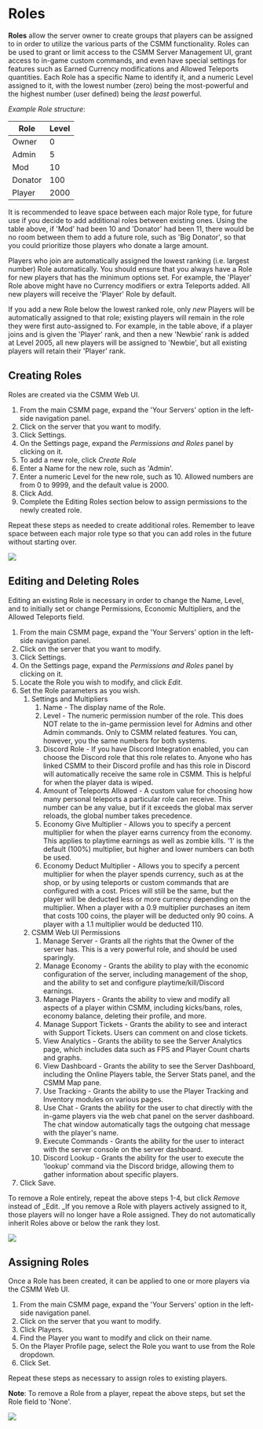 # Roles

**Roles** allow the server owner to create groups that players can be assigned to in order to utilize the various parts of the CSMM functionality. Roles can be used to grant or limit access to the CSMM Server Management UI, grant access to in-game custom commands, and even have special settings for features such as Earned Currency modifications and Allowed Teleports quantities. Each Role has a specific Name to identify it, and a numeric Level assigned to it, with the lowest number (zero) being the most-powerful and the highest number (user defined) being the _least_ powerful.  

_Example Role structure_:

| Role    | Level |
|---------|-------|
| Owner   | 0     |
| Admin   | 5     |
| Mod     | 10    |
| Donator | 100   |
| Player  | 2000  |

It is recommended to leave space between each major Role type, for future use if you decide to add additional roles between existing ones. Using the table above, if 'Mod' had been 10 and 'Donator' had been 11, there would be no room between them to add a future role, such as 'Big Donator', so that you could prioritize those players who donate a large amount.

Players who join are automatically assigned the lowest ranking (i.e. largest number) Role automatically. You should ensure that you always have a Role for new players that has the minimum options set. For example, the 'Player' Role above might have no Currency modifiers or extra Teleports added. All new players will receive the 'Player' Role by default.

If you add a new Role below the lowest ranked role, only _new_ Players will be automatically assigned to that role; existing players will remain in the role they were first auto-assigned to. For example, in the table above, if a player joins and is given the 'Player' rank, and then a new 'Newbie' rank is added at Level 2005, all new players will be assigned to 'Newbie', but all existing players will retain their 'Player' rank.


## Creating Roles

Roles are created via the CSMM Web UI.

1.  From the main CSMM page, expand the 'Your Servers' option in the left-side navigation panel.
2.  Click on the server that you want to modify.
3.  Click Settings.
4.  On the Settings page, expand the _Permissions and Roles_ panel by clicking on it.
5.  To add a new role, click _Create Role_
6.  Enter a Name for the new role, such as 'Admin'.
7.  Enter a numeric Level for the new role, such as 10. Allowed numbers are from 0 to 9999, and the default value is 2000.
8.  Click Add.
9.  Complete the Editing Roles section below to assign permissions to the newly created role.

Repeat these steps as needed to create additional roles. Remember to leave space between each major role type so that you can add roles in the future without starting over.

![](/assets/images/CSMM/roles/1114514.png)

## Editing and Deleting Roles

Editing an existing Role is necessary in order to change the Name, Level, and to initially set or change Permissions, Economic Multipliers, and the Allowed Teleports field.

1.  From the main CSMM page, expand the 'Your Servers' option in the left-side navigation panel.
2.  Click on the server that you want to modify.
3.  Click Settings.
4.  On the Settings page, expand the _Permissions and Roles_ panel by clicking on it.
5.  Locate the Role you wish to modify, and click _Edit_.
6.  Set the Role parameters as you wish.
    1.  Settings and Multipliers
        1.  Name - The display name of the Role.
        2.  Level - The numeric permission number of the role. This does NOT relate to the in-game permission level for Admins and other Admin commands. Only to CSMM related features. You can, however, you the same numbers for both systems.
        3.  Discord Role - If you have Discord Integration enabled, you can choose the Discord role that this role relates to. Anyone who has linked CSMM to their Discord profile and has this role in Discord will automatically receive the same role in CSMM. This is helpful for when the player data is wiped.
        4.  Amount of Teleports Allowed - A custom value for choosing how many personal teleports a particular role can receive. This number can be any value, but if it exceeds the global max server reloads, the global number takes precedence.
        5.  Economy Give Multiplier - Allows you to specify a percent multiplier for when the player earns currency from the economy. This applies to playtime earnings as well as zombie kills. '1' is the default (100%) multiplier, but higher and lower numbers can both be used.
        6.  Economy Deduct Multiplier - Allows you to specify a percent multiplier for when the player spends currency, such as at the shop, or by using teleports or custom commands that are configured with a cost. Prices will still be the same, but the player will be deducted less or more currency depending on the multiplier. When a player with a 0.9 multiplier purchases an item that costs 100 coins, the player will be deducted only 90 coins. A player with a 1.1 multiplier would be deducted 110.
    2.  CSMM Web UI Permissions
        1.  Manage Server - Grants all the rights that the Owner of the server has. This is a very powerful role, and should be used sparingly.
        2.  Manage Economy - Grants the ability to play with the economic configuration of the server, including management of the shop, and the ability to set and configure playtime/kill/Discord earnings.
        3.  Manage Players - Grants the ability to view and modify all aspects of a player within CSMM, including kicks/bans, roles, economy balance, deleting their profile, and more.
        4.  Manage Support Tickets - Grants the ability to see and interact with Support Tickets. Users can comment on and close tickets.
        5.  View Analytics - Grants the ability to see the Server Analytics page, which includes data such as FPS and Player Count charts and graphs.
        6.  View Dashboard - Grants the ability to see the Server Dashboard, including the Online Players table, the Server Stats panel, and the CSMM Map pane.
        7.  Use Tracking - Grants the ability to use the Player Tracking and Inventory modules on various pages.
        8.  Use Chat - Grants the ability for the user to chat directly with the in-game players via the web chat panel on the server dashboard. The chat window automatically tags the outgoing chat message with the player's name.
        9.  Execute Commands - Grants the ability for the user to interact with the server console on the server dashboard.
        10.  Discord Lookup - Grants the ability for the user to execute the 'lookup' command via the Discord bridge, allowing them to gather information about specific players.
7.  Click Save.

  

To remove a Role entirely, repeat the above steps 1-4, but click _Remove_ instead of _Edit. _If you remove a Role with players actively assigned to it, those players will no longer have a Role assigned. They do not automatically inherit Roles above or below the rank they lost.

  

![](/assets/images/CSMM/roles/6553602.png)

## Assigning Roles

Once a Role has been created, it can be applied to one or more players via the CSMM Web UI.

1.  From the main CSMM page, expand the 'Your Servers' option in the left-side navigation panel.
2.  Click on the server that you want to modify.
3.  Click Players.
4.  Find the Player you want to modify and click on their name.
5.  On the Player Profile page, select the Role you want to use from the Role dropdown.
6.  Click Set.

Repeat these steps as necessary to assign roles to existing players.

**Note**: To remove a Role from a player, repeat the above steps, but set the Role field to 'None'.

![](/assets/images/CSMM/roles/1114511.png) 

